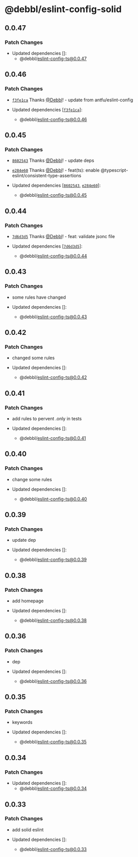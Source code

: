 # @debbl/eslint-config-solid

## 0.0.47

### Patch Changes

- Updated dependencies []:
  - @debbl/eslint-config-ts@0.0.47

## 0.0.46

### Patch Changes

- [`f3fe1ca`](https://github.com/Debbl/eslint-config/commit/f3fe1caea08598e63643d1c59a53b11cfae98590) Thanks [@Debbl](https://github.com/Debbl)! - update from antfu/eslint-config

- Updated dependencies [[`f3fe1ca`](https://github.com/Debbl/eslint-config/commit/f3fe1caea08598e63643d1c59a53b11cfae98590)]:
  - @debbl/eslint-config-ts@0.0.46

## 0.0.45

### Patch Changes

- [`8602543`](https://github.com/Debbl/eslint-config/commit/8602543a3e36cca732c3c2b7ab73d9aa0b3dd8ad) Thanks [@Debbl](https://github.com/Debbl)! - update deps

- [`e284e60`](https://github.com/Debbl/eslint-config/commit/e284e6095cad680fe3e3402f4f48b021e99f9c6e) Thanks [@Debbl](https://github.com/Debbl)! - feat(ts): enable @typescript-eslint/consistent-type-assertions

- Updated dependencies [[`8602543`](https://github.com/Debbl/eslint-config/commit/8602543a3e36cca732c3c2b7ab73d9aa0b3dd8ad), [`e284e60`](https://github.com/Debbl/eslint-config/commit/e284e6095cad680fe3e3402f4f48b021e99f9c6e)]:
  - @debbl/eslint-config-ts@0.0.45

## 0.0.44

### Patch Changes

- [`7d6d3d5`](https://github.com/Debbl/eslint-config/commit/7d6d3d5fa9c55b9f460a553d392971a9108f8fb0) Thanks [@Debbl](https://github.com/Debbl)! - feat: validate jsonc file

- Updated dependencies [[`7d6d3d5`](https://github.com/Debbl/eslint-config/commit/7d6d3d5fa9c55b9f460a553d392971a9108f8fb0)]:
  - @debbl/eslint-config-ts@0.0.44

## 0.0.43

### Patch Changes

- some rules have changed

- Updated dependencies []:
  - @debbl/eslint-config-ts@0.0.43

## 0.0.42

### Patch Changes

- changed some rules

- Updated dependencies []:
  - @debbl/eslint-config-ts@0.0.42

## 0.0.41

### Patch Changes

- add rules to pervent .only in tests

- Updated dependencies []:
  - @debbl/eslint-config-ts@0.0.41

## 0.0.40

### Patch Changes

- change some rules

- Updated dependencies []:
  - @debbl/eslint-config-ts@0.0.40

## 0.0.39

### Patch Changes

- update dep

- Updated dependencies []:
  - @debbl/eslint-config-ts@0.0.39

## 0.0.38

### Patch Changes

- add homepage

- Updated dependencies []:
  - @debbl/eslint-config-ts@0.0.38

## 0.0.36

### Patch Changes

- dep

- Updated dependencies []:
  - @debbl/eslint-config-ts@0.0.36

## 0.0.35

### Patch Changes

- keywords

- Updated dependencies []:
  - @debbl/eslint-config-ts@0.0.35

## 0.0.34

### Patch Changes

- Updated dependencies []:
  - @debbl/eslint-config-ts@0.0.34

## 0.0.33

### Patch Changes

- add solid eslint

- Updated dependencies []:
  - @debbl/eslint-config-ts@0.0.33
